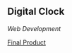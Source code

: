 ## Digital Clock
*Web Development*

[Final Product](https://digital-clock-js-html-css.netlify.app/)
